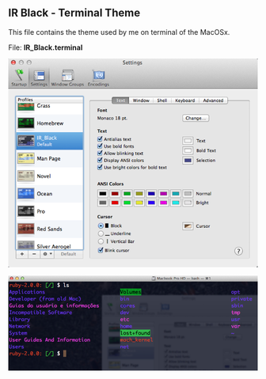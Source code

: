 ## IR Black - Terminal Theme

This file contains the theme used by me on terminal of the MacOSx.

File: **IR_Black.terminal**

![preferences](https://raw.githubusercontent.com/jacksonpires/terminal_ir_black/master/preferences.png "preferences")

![terminal](https://raw.githubusercontent.com/jacksonpires/terminal_ir_black/master/terminal.png "terminal")

